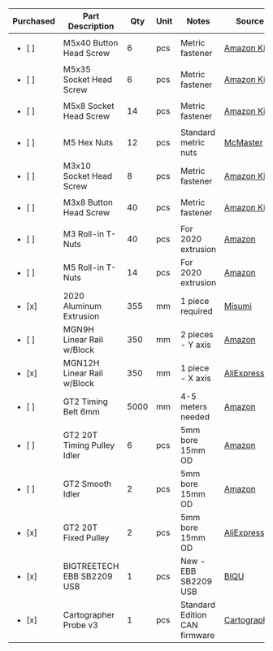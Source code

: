 | Purchased | Part Description | Qty | Unit | Notes | Source | Price (USD) |
|-----------|-----------------|-----|------|-------|---------|-------------|
| <ul><li>[ ] </li></ul> | M5x40 Button Head Screw | 6 | pcs | Metric fastener | [Amazon Kit](https://www.amazon.com/dp/B0DDXXV1W4/?coliid=I1XKU8M3NFKO5J&colid=15RRYYPH457LM&psc=1&ref_=cm_sw_r_cp_ud_lstpd_DX3ZKGSST915G4D78G7Y_5) | 5.00 |
| <ul><li>[ ] </li></ul> | M5x35 Socket Head Screw | 6 | pcs | Metric fastener | [Amazon Kit](https://www.amazon.com/dp/B0DDXXV1W4/?coliid=I1XKU8M3NFKO5J&colid=15RRYYPH457LM&psc=1&ref_=cm_sw_r_cp_ud_lstpd_DX3ZKGSST915G4D78G7Y_5) | 5.00 |
| <ul><li>[ ] </li></ul> | M5x8 Socket Head Screw | 14 | pcs | Metric fastener | [Amazon Kit](https://www.amazon.com/dp/B0DDXXV1W4/?coliid=I1XKU8M3NFKO5J&colid=15RRYYPH457LM&psc=1&ref_=cm_sw_r_cp_ud_lstpd_DX3ZKGSST915G4D78G7Y_5) | 5.00 |
| <ul><li>[ ] </li></ul> | M5 Hex Nuts | 12 | pcs | Standard metric nuts | [McMaster](https://www.mcmaster.com/90592A095) | 0.00 |
| <ul><li>[ ] </li></ul> | M3x10 Socket Head Screw | 8 | pcs | Metric fastener | [Amazon Kit](https://www.amazon.com/dp/B0CLLC3G3S/?coliid=I1FFFCPECMCF7T&colid=15RRYYPH457LM&psc=1&ref_=cm_sw_r_cp_ud_lstpd_DX3ZKGSST915G4D78G7Y_4) | 4.50 |
| <ul><li>[ ] </li></ul> | M3x8 Button Head Screw | 40 | pcs | Metric fastener | [Amazon Kit](https://www.amazon.com/dp/B0CLLC3G3S/?coliid=I1FFFCPECMCF7T&colid=15RRYYPH457LM&psc=1&ref_=cm_sw_r_cp_ud_lstpd_DX3ZKGSST915G4D78G7Y_4) | 4.50 |
| <ul><li>[ ] </li></ul> | M3 Roll-in T-Nuts | 40 | pcs | For 2020 extrusion | [Amazon]([https://www.amazon.com/dp/B08PKTGQHR](https://www.amazon.com/dp/B07FPLZXTF/?coliid=I2TVK1YMUIHKWR&colid=15RRYYPH457LM&psc=1&ref_=cm_sw_r_cp_ud_lstpd_DX3ZKGSST915G4D78G7Y_3)) | 4.00 |
| <ul><li>[ ] </li></ul> | M5 Roll-in T-Nuts | 14 | pcs | For 2020 extrusion | [Amazon]([https://www.amazon.com/dp/B08PKV3W7L](https://www.amazon.com/dp/B07FPLZXTF/?coliid=I2TVK1YMUIHKWR&colid=15RRYYPH457LM&psc=1&ref_=cm_sw_r_cp_ud_lstpd_DX3ZKGSST915G4D78G7Y_3)) | 4.00 |
| <ul><li>[x] </li></ul> | 2020 Aluminum Extrusion | 355 | mm | 1 piece required | [Misumi](https://www.misumi-ec.com/vona2/detail/110302683830/) | 12.00 |
| <ul><li>[ ] </li></ul> | MGN9H Linear Rail w/Block | 350 | mm | 2 pieces - Y axis | [Amazon](https://www.amazon.com/dp/B09QPXG1WC/?coliid=I39JTV5DLO4P8S&colid=15RRYYPH457LM&psc=1&ref_=cm_sw_r_cp_ud_lstpd_DX3ZKGSST915G4D78G7Y) | 32.00 |
| <ul><li>[x] </li></ul> | MGN12H Linear Rail w/Block | 350 | mm | 1 piece - X axis | [AliExpress](https://www.aliexpress.com/item/1005004502866272.html) | 30.00 |
| <ul><li>[ ] </li></ul> | GT2 Timing Belt 6mm | 5000 | mm | 4-5 meters needed | [Amazon](https://www.amazon.com/dp/B08R93QQ8Z/?coliid=I3N54TDRPLUZA5&colid=15RRYYPH457LM&psc=1&ref_=cm_sw_r_cp_ud_lstpd_DX3ZKGSST915G4D78G7Y_1) | 13.00 |
| <ul><li>[ ] </li></ul> | GT2 20T Timing Pulley Idler | 6 | pcs | 5mm bore 15mm OD | [Amazon](https://www.amazon.com/dp/B0B1ZH9WC5/?coliid=IYO9K6DUMRH8&colid=15RRYYPH457LM&psc=1&ref_=cm_sw_r_cp_ud_lstpd_DX3ZKGSST915G4D78G7Y_2) | 12.00 |
| <ul><li>[ ] </li></ul> | GT2 Smooth Idler | 2 | pcs | 5mm bore 15mm OD | [Amazon]([https://www.aliexpress.com/item/32883651834.html](https://www.amazon.com/dp/B0B1ZH9WC5/?coliid=IYO9K6DUMRH8&colid=15RRYYPH457LM&psc=1&ref_=cm_sw_r_cp_ud_lstpd_DX3ZKGSST915G4D78G7Y_2)) | 4.00 |
| <ul><li>[x] </li></ul> | GT2 20T Fixed Pulley | 2 | pcs | 5mm bore 15mm OD | [AliExpress](https://www.aliexpress.com/item/32883651834.html) | 4.00 |
| <ul><li>[x] </li></ul> | BIGTREETECH EBB SB2209 USB | 1 | pcs | New - EBB SB2209 USB | [BIQU](https://biqu.equipment/products/bigtreetech-ebb-sb2209-can-v1-0) | 36.00 |
| <ul><li>[x] </li></ul> | Cartographer Probe v3 | 1 | pcs | Standard Edition CAN firmware | [Cartographer](https://cartographer3d.com/products/cartographer-probe-v3-with-adxl345-standard) | 36.00 |

